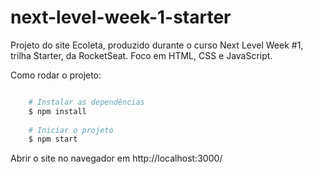 # next-level-week-1-starter
Projeto do site Ecoleta, produzido durante o curso Next Level Week #1, trilha Starter, da RocketSeat. Foco em HTML, CSS e JavaScript.

Como rodar o projeto:

```bash

    # Instalar as dependências
    $ npm install
    
    # Iniciar o projeto
    $ npm start
```

Abrir o site no navegador em
http://localhost:3000/
